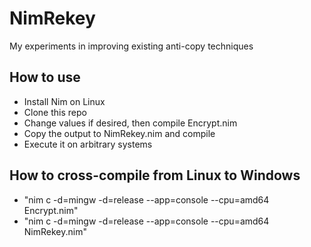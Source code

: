 # NimRekey

My experiments in improving existing anti-copy techniques

## How to use
- Install Nim on Linux
- Clone this repo
- Change values if desired, then compile Encrypt.nim
- Copy the output to NimRekey.nim and compile
- Execute it on arbitrary systems

## How to cross-compile from Linux to Windows
- "nim c -d=mingw -d=release --app=console --cpu=amd64 Encrypt.nim"
- "nim c -d=mingw -d=release --app=console --cpu=amd64 NimRekey.nim"

